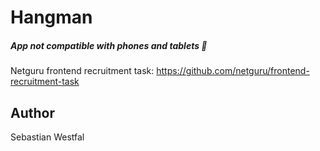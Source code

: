 # Hangman
##### App not compatible with phones and tablets 🥺
Netguru frontend recruitment task: https://github.com/netguru/frontend-recruitment-task
## Author
Sebastian Westfal
